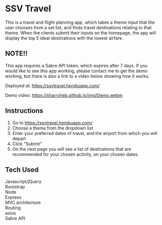 # SSV Travel

This is a travel and flight planning app, which takes a theme input that the user chooses from a set list, and finds travel destinations relating to that theme. When the clients submit their inputs on the homepage, the app will display the top 5 ideal destinations with the lowest airfare.

## NOTE!!
This app requires a Sabre API token, which expires after 7 days. If you would like to see this app working, please contact me to get the demo working, but there is also a link to a video below showing how it works.

Deployed at: https://ssvtravel.herokuapp.com/

Demo video: https://sharryheb.github.io/img/Demo.webm

## Instructions
1. Go to https://ssvtravel.herokuapp.com/
2. Choose a theme from the dropdown list
3. Enter your preferred dates of travel, and the airport from which you will depart
4. Click "Submit"
5. On the next page you will see a list of destinations that are recommended for your chosen activity, on your chosen dates. 

## Tech Used
Javascript/jQuery  
Bootstrap  
Node  
Express  
MVC architecture  
Routing  
axios  
Sabre API  
